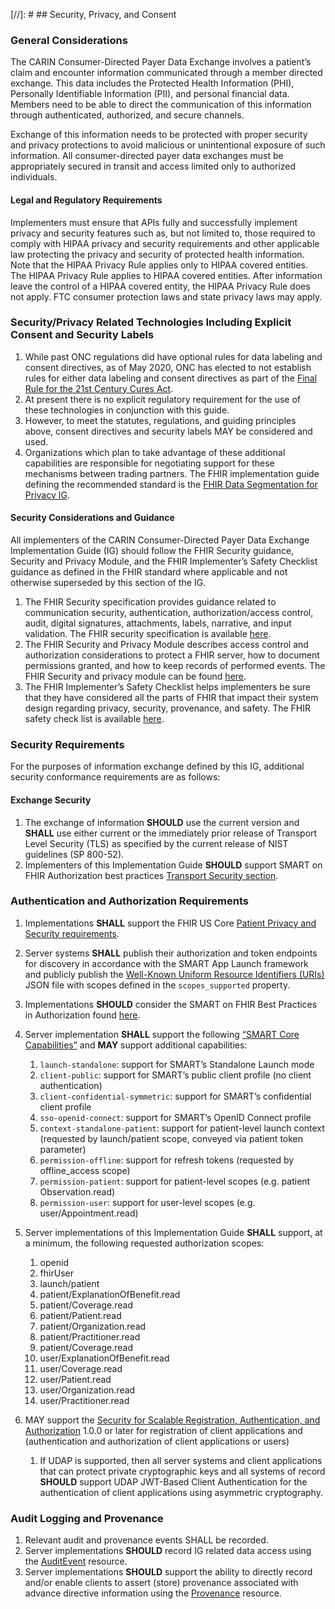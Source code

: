 [//]: #  ## Security, Privacy, and Consent 

### General Considerations

The CARIN Consumer-Directed Payer Data Exchange involves a patient’s claim and encounter information communicated through a member directed exchange. This data includes the Protected Health Information (PHI), Personally Identifiable Information (PII), and personal financial data. Members need to be able to direct the communication of this information through authenticated, authorized, and secure channels.

Exchange of this information needs to be protected with proper security and privacy protections to avoid malicious or unintentional exposure of such information. All consumer-directed payer data exchanges must be appropriately secured in transit and access limited only to authorized individuals.

#### Legal and Regulatory Requirements

Implementers must ensure that APIs fully and successfully implement privacy and security features such as, but not limited to, those required to comply with HIPAA privacy and security requirements and other applicable law protecting the privacy and security of protected health information. Note that the HIPAA Privacy Rule applies only to HIPAA covered entities. The HIPAA Privacy Rule applies to HIPAA covered entities. After information leave the control of a HIPAA covered entity, the HIPAA Privacy Rule does not apply.  FTC consumer protection laws and state privacy laws may apply.

### Security/Privacy Related Technologies Including Explicit Consent and Security Labels
1. While past ONC regulations did have optional rules for data labeling and consent directives, as of May 2020, ONC has elected to not establish rules for either data labeling and consent directives as part of the [Final Rule for the 21st Century Cures Act](https://www.federalregister.gov/documents/2020/05/01/2020-07419/21st-century-cures-act-interoperability-information-blocking-and-the-onc-health-it-certification).
2. At present there is no explicit regulatory requirement for the use of these technologies in conjunction with this guide.
3. However, to meet the statutes, regulations, and guiding principles above, consent directives and security labels MAY be considered and used.
4. Organizations which plan to take advantage of these additional capabilities are responsible for negotiating support for these mechanisms between trading partners. The FHIR implementation guide defining the recommended standard is the [FHIR Data Segmentation for Privacy IG](http://hl7.org/fhir/uv/security-label-ds4p).

#### Security Considerations and Guidance
All implementers of the CARIN Consumer-Directed Payer Data Exchange Implementation Guide (IG) should follow the FHIR Security guidance, Security and Privacy Module, and the FHIR Implementer’s Safety Checklist guidance as defined in the FHIR standard where applicable and not otherwise superseded by this section of the IG.


1.	The FHIR Security specification provides guidance related to communication security, authentication, authorization/access control, audit, digital signatures, attachments, labels, narrative, and input validation. The FHIR security specification is available [here]({{site.data.fhir.path}}security.html).
2.	The FHIR Security and Privacy Module describes access control and authorization considerations to protect a FHIR server, how to document permissions granted, and how to keep records of performed events. The FHIR Security and privacy module can be found [here]({{site.data.fhir.path}}secpriv-module.html).
3.	The FHIR Implementer’s Safety Checklist helps implementers be sure that they have considered all the parts of FHIR that impact their system design regarding privacy, security, provenance, and safety. The FHIR safety check list is available [here]({{site.data.fhir.path}}safety.html).

### Security Requirements
For the purposes of information exchange defined by this IG, additional security conformance requirements are as follows:



#### Exchange Security
1.	The exchange of  information **SHOULD** use the current version and **SHALL** use either current or the immediately prior release of Transport Level Security (TLS) as specified by the current release of NIST guidelines (SP 800-52).
2.	Implementers of this Implementation Guide **SHOULD** support SMART on FHIR Authorization best practices [Transport Security section](https://docs.smarthealthit.org/authorization/best-practices/#11--transport-security).

### Authentication and Authorization Requirements
1.	Implementations **SHALL** support the FHIR US Core [Patient Privacy and Security requirements]({{site.data.fhir.ver.uscore6}}/security.html).
2.	Server systems **SHALL** publish their authorization and token endpoints for discovery in accordance with the SMART App Launch framework and publicly publish the [Well-Known Uniform Resource Identifiers (URIs)](https://hl7.org/fhir/smart-app-launch/conformance/index.html#using-well-known) JSON file with scopes defined in the `scopes_supported` property.
3.	Implementations **SHOULD** consider the SMART on FHIR Best Practices in Authorization found [here](https://docs.smarthealthit.org/authorization/best-practices/).
4.	Server implementation **SHALL** support the following [“SMART Core Capabilities”](https://hl7.org/fhir/smart-app-launch/1.0.0/conformance/index.html#core-capabilities) and **MAY** support additional capabilities:
    1.	`launch-standalone`: support for SMART’s Standalone Launch mode
    2.	`client-public`: support for SMART’s public client profile (no client authentication)
    3.	`client-confidential-symmetric`: support for SMART’s confidential client profile 
    4.	`sso-openid-connect`: support for SMART’s OpenID Connect profile
    5.	`context-standalone-patient`: support for patient-level launch context (requested by launch/patient scope, conveyed via patient token parameter)
    6.	`permission-offline`: support for refresh tokens (requested by offline_access scope)
    7.	`permission-patient`: support for patient-level scopes (e.g. patient Observation.read)
    8.	`permission-user`: support for user-level scopes (e.g. user/Appointment.read)
5.	Server implementations of this Implementation Guide **SHALL** support, at a minimum, the following requested authorization scopes:
    1.	openid
    2.	fhirUser
    3.	launch/patient
    4.  patient/ExplanationOfBenefit.read
    5.	patient/Coverage.read
    6.	patient/Patient.read
    7.	patient/Organization.read
    8.	patient/Practitioner.read
    9.	patient/Coverage.read
    10.	user/ExplanationOfBenefit.read
    11.	user/Coverage.read
    12.	user/Patient.read
    13.	user/Organization.read
    14.	user/Practitioner.read

6.	MAY support the [Security for Scalable Registration, Authentication, and Authorization](https://hl7.org/fhir/us/udap-security/) 1.0.0 or later for registration of client applications and (authentication and authorization of client applications or users)
    1.  If UDAP is supported, then all server systems and client applications that can protect private cryptographic keys and all systems of record **SHOULD** support UDAP JWT-Based Client Authentication for the authentication of client applications using asymmetric cryptography.



### Audit Logging and Provenance
1.	Relevant audit and provenance events SHALL be recorded.
2.  Server implementations **SHOULD** record IG related data access using the [AuditEvent]({{site.data.fhir.path}}auditevent.html) resource.
3.	Server implementations **SHOULD** support the ability to directly record and/or enable clients to assert (store) provenance associated with advance directive information using the [Provenance]({{site.data.fhir.path}}provenance.html) resource.

